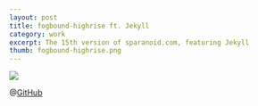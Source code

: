 ```yaml
---
layout: post
title: fogbound-highrise ft. Jekyll
category: work
excerpt: The 15th version of sparanoid.com, featuring Jekyll
thumb: fogbound-highrise.png
---
```


<p><img src="{{ site.file }}/fogbound-highrise-screenshot.png"></p>

@<a href="https://github.com/sparanoid/fogbound-highrise">GitHub</a>